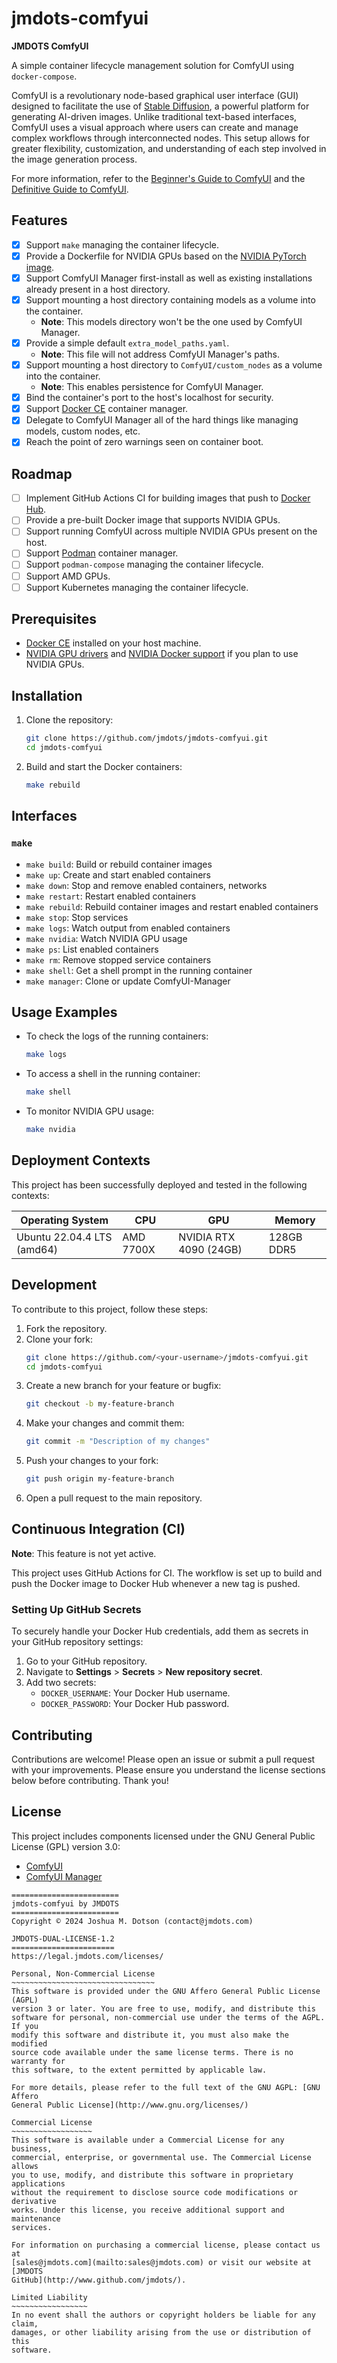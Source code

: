 # jmdots-comfyui

**JMDOTS ComfyUI**

A simple container lifecycle management solution for ComfyUI using `docker-compose`.

ComfyUI is a revolutionary node-based graphical user interface (GUI) designed to facilitate the use of [Stable Diffusion](https://stability.ai/), a powerful platform for generating AI-driven images. Unlike traditional text-based interfaces, ComfyUI uses a visual approach where users can create and manage complex workflows through interconnected nodes. This setup allows for greater flexibility, customization, and understanding of each step involved in the image generation process.

For more information, refer to the [Beginner's Guide to ComfyUI](https://stablediffusionweb.com/blog/beginners-guide-to-comfyui) and the [Definitive Guide to ComfyUI](https://openaijourney.com/comfyui-guide).

## Features

- [x] Support `make` managing the container lifecycle.
- [x] Provide a Dockerfile for NVIDIA GPUs based on the [NVIDIA PyTorch image](https://catalog.ngc.nvidia.com/orgs/nvidia/containers/pytorch).
- [x] Support ComfyUI Manager first-install as well as existing installations already present in a host directory.
- [x] Support mounting a host directory containing models as a volume into the container.
  - **Note**: This models directory won't be the one used by ComfyUI Manager.
- [x] Provide a simple default `extra_model_paths.yaml`.
  - **Note**: This file will not address ComfyUI Manager's paths.
- [x] Support mounting a host directory to `ComfyUI/custom_nodes` as a volume into the container.
  - **Note**: This enables persistence for ComfyUI Manager.
- [x] Bind the container's port to the host's localhost for security.
- [x] Support [Docker CE](https://www.docker.com/products/docker-desktop) container manager.
- [x] Delegate to ComfyUI Manager all of the hard things like managing models, custom nodes, etc.
- [x] Reach the point of zero warnings seen on container boot.

## Roadmap

- [ ] Implement GitHub Actions CI for building images that push to [Docker Hub](https://hub.docker.com).
- [ ] Provide a pre-built Docker image that supports NVIDIA GPUs.
- [ ] Support running ComfyUI across multiple NVIDIA GPUs present on the host.
- [ ] Support [Podman](https://podman.io/) container manager.
- [ ] Support `podman-compose` managing the container lifecycle.
- [ ] Support AMD GPUs.
- [ ] Support Kubernetes managing the container lifecycle.

## Prerequisites

- [Docker CE](https://www.docker.com/products/docker-desktop) installed on your host machine.
- [NVIDIA GPU drivers](https://developer.nvidia.com/cuda-downloads) and [NVIDIA Docker support](https://github.com/NVIDIA/nvidia-docker) if you plan to use NVIDIA GPUs.

## Installation

1. Clone the repository:
    ```bash
    git clone https://github.com/jmdots/jmdots-comfyui.git
    cd jmdots-comfyui
    ```

2. Build and start the Docker containers:
    ```bash
    make rebuild
    ```

## Interfaces

### `make`

- `make build`: Build or rebuild container images
- `make up`: Create and start enabled containers
- `make down`: Stop and remove enabled containers, networks
- `make restart`: Restart enabled containers
- `make rebuild`: Rebuild container images and restart enabled containers
- `make stop`: Stop services
- `make logs`: Watch output from enabled containers
- `make nvidia`: Watch NVIDIA GPU usage
- `make ps`: List enabled containers
- `make rm`: Remove stopped service containers
- `make shell`: Get a shell prompt in the running container
- `make manager`: Clone or update ComfyUI-Manager

## Usage Examples

- To check the logs of the running containers:
    ```bash
    make logs
    ```

- To access a shell in the running container:
    ```bash
    make shell
    ```

- To monitor NVIDIA GPU usage:
    ```bash
    make nvidia
    ```

## Deployment Contexts

This project has been successfully deployed and tested in the following contexts:

| **Operating System**       | **CPU**   | **GPU**                | **Memory** |
|----------------------------|-----------|------------------------|------------|
| Ubuntu 22.04.4 LTS (amd64) | AMD 7700X | NVIDIA RTX 4090 (24GB) | 128GB DDR5 |

## Development

To contribute to this project, follow these steps:

1. Fork the repository.
2. Clone your fork:
    ```bash
    git clone https://github.com/<your-username>/jmdots-comfyui.git
    cd jmdots-comfyui
    ```
3. Create a new branch for your feature or bugfix:
    ```bash
    git checkout -b my-feature-branch
    ```
4. Make your changes and commit them:
    ```bash
    git commit -m "Description of my changes"
    ```
5. Push your changes to your fork:
    ```bash
    git push origin my-feature-branch
    ```
6. Open a pull request to the main repository.

## Continuous Integration (CI)

**Note**: This feature is not yet active.

This project uses GitHub Actions for CI. The workflow is set up to build and push the Docker image to Docker Hub whenever a new tag is pushed.

### Setting Up GitHub Secrets

To securely handle your Docker Hub credentials, add them as secrets in your GitHub repository settings:

1. Go to your GitHub repository.
2. Navigate to **Settings** > **Secrets** > **New repository secret**.
3. Add two secrets:
   - `DOCKER_USERNAME`: Your Docker Hub username.
   - `DOCKER_PASSWORD`: Your Docker Hub password.

## Contributing

Contributions are welcome! Please open an issue or submit a pull request with your improvements. Please ensure you understand the license sections below before contributing. Thank you!

## License

This project includes components licensed under the GNU General Public License (GPL) version 3.0:

- [ComfyUI](https://github.com/comfyanonymous/ComfyUI/blob/master/LICENSE)
- [ComfyUI Manager](https://github.com/ltdrdata/ComfyUI-Manager/blob/main/LICENSE.txt)

```
========================
jmdots-comfyui by JMDOTS
========================
Copyright © 2024 Joshua M. Dotson (contact@jmdots.com)

JMDOTS-DUAL-LICENSE-1.2
=======================
https://legal.jmdots.com/licenses/

Personal, Non-Commercial License
~~~~~~~~~~~~~~~~~~~~~~~~~~~~~~~~
This software is provided under the GNU Affero General Public License (AGPL)
version 3 or later. You are free to use, modify, and distribute this
software for personal, non-commercial use under the terms of the AGPL. If you
modify this software and distribute it, you must also make the modified
source code available under the same license terms. There is no warranty for
this software, to the extent permitted by applicable law.

For more details, please refer to the full text of the GNU AGPL: [GNU Affero
General Public License](http://www.gnu.org/licenses/)

Commercial License
~~~~~~~~~~~~~~~~~~
This software is available under a Commercial License for any business,
commercial, enterprise, or governmental use. The Commercial License allows
you to use, modify, and distribute this software in proprietary applications
without the requirement to disclose source code modifications or derivative
works. Under this license, you receive additional support and maintenance
services.

For information on purchasing a commercial license, please contact us at
[sales@jmdots.com](mailto:sales@jmdots.com) or visit our website at [JMDOTS
GitHub](http://www.github.com/jmdots/).

Limited Liability
~~~~~~~~~~~~~~~~~
In no event shall the authors or copyright holders be liable for any claim,
damages, or other liability arising from the use or distribution of this
software.
```
